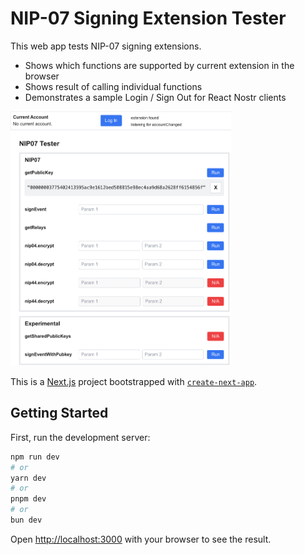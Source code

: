 # NIP-07 Signing Extension Tester

This web app tests NIP-07 signing extensions.

- Shows which functions are supported by current extension in the browser
- Shows result of calling individual functions
- Demonstrates a sample Login / Sign Out for React Nostr clients

<img src="./screenshot.png" alt="Screenshot of NIP-07 Signing Extension Tester" width="70%" />

This is a [Next.js](https://nextjs.org) project bootstrapped with [`create-next-app`](https://nextjs.org/docs/app/api-reference/cli/create-next-app).

## Getting Started

First, run the development server:

```bash
npm run dev
# or
yarn dev
# or
pnpm dev
# or
bun dev
```

Open [http://localhost:3000](http://localhost:3000) with your browser to see the result.
